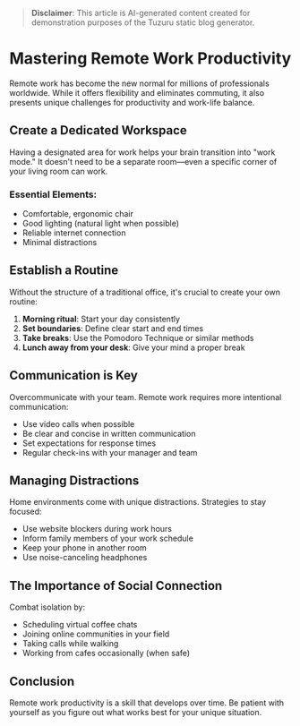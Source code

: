 > **Disclaimer**: This article is AI-generated content created for demonstration purposes of the Tuzuru static blog generator.

# Mastering Remote Work Productivity

Remote work has become the new normal for millions of professionals worldwide. While it offers flexibility and eliminates commuting, it also presents unique challenges for productivity and work-life balance.

## Create a Dedicated Workspace

Having a designated area for work helps your brain transition into "work mode." It doesn't need to be a separate room—even a specific corner of your living room can work.

### Essential Elements:
- Comfortable, ergonomic chair
- Good lighting (natural light when possible)
- Reliable internet connection
- Minimal distractions

## Establish a Routine

Without the structure of a traditional office, it's crucial to create your own routine:

1. **Morning ritual**: Start your day consistently
2. **Set boundaries**: Define clear start and end times
3. **Take breaks**: Use the Pomodoro Technique or similar methods
4. **Lunch away from your desk**: Give your mind a proper break

## Communication is Key

Overcommunicate with your team. Remote work requires more intentional communication:

- Use video calls when possible
- Be clear and concise in written communication
- Set expectations for response times
- Regular check-ins with your manager and team

## Managing Distractions

Home environments come with unique distractions. Strategies to stay focused:

- Use website blockers during work hours
- Inform family members of your work schedule
- Keep your phone in another room
- Use noise-canceling headphones

## The Importance of Social Connection

Combat isolation by:
- Scheduling virtual coffee chats
- Joining online communities in your field
- Taking calls while walking
- Working from cafes occasionally (when safe)

## Conclusion

Remote work productivity is a skill that develops over time. Be patient with yourself as you figure out what works best for your unique situation.